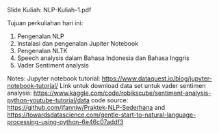 Slide Kuliah: NLP-Kuliah-1.pdf

Tujuan perkuliahan hari ini:
1. Pengenalan NLP
2. Instalasi dan pengenalan Jupiter Notebook
3. Pengenalan NLTK
4. Speech analysis dalam Bahasa Indonesia dan Bahasa Inggris
5. Vader Sentiment analysis

Notes: Jupyter notebook tutorial: https://www.dataquest.io/blog/jupyter-notebook-tutorial/ 
Link untuk download data set untuk vader sentimen analysis: https://www.kaggle.com/code/robikscube/sentiment-analysis-python-youtube-tutorial/data
code source: https://github.com/jfanniw/Praktek-NLP-Sederhana and https://towardsdatascience.com/gentle-start-to-natural-language-processing-using-python-6e46c07addf3
